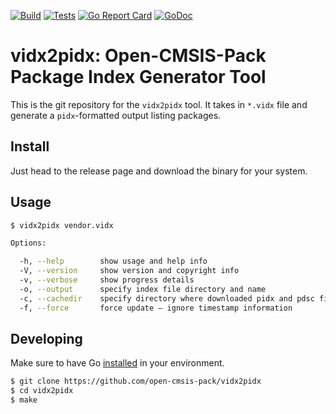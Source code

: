[![Build](https://github.com/open-cmsis-pack/vidx2pidx/actions/workflows/build.yml/badge.svg)](https://github.com/open-cmsis-pack/vidx2pidx/actions/workflows/build.yml/badge.svg)
[![Tests](https://github.com/open-cmsis-pack/vidx2pidx/actions/workflows/test.yml/badge.svg)](https://github.com/open-cmsis-pack/vidx2pidx/actions/workflows/test.yml/badge.svg)
[![Go Report Card](https://goreportcard.com/badge/github.com/open-cmsis-pack/vidx2pidx)](https://goreportcard.com/report/github.com/open-cmsis-pack/vidx2pidx)
[![GoDoc](https://godoc.org/github.com/open-cmsis-pack/vidx2pidx?status.svg)](https://godoc.org/github.com/open-cmsis-pack/vidx2pidx)

# vidx2pidx: Open-CMSIS-Pack Package Index Generator Tool

This is the git repository for the `vidx2pidx` tool. It takes in `*.vidx` file
and generate a `pidx`-formatted output listing packages.

## Install

Just head to the release page and download the binary for your system.


## Usage
```bash
$ vidx2pidx vendor.vidx

Options:

  -h, --help        show usage and help info
  -V, --version     show version and copyright info
  -v, --verbose     show progress details
  -o, --output      specify index file directory and name
  -c, --cachedir    specify directory where downloaded pidx and pdsc files are stored (default ./.idxcache)
  -f, --force       force update – ignore timestamp information
  ```

## Developing

Make sure to have Go [installed](https://golang.org/doc/install) in your environment.

```bash
$ git clone https://github.com/open-cmsis-pack/vidx2pidx
$ cd vidx2pidx
$ make
```
